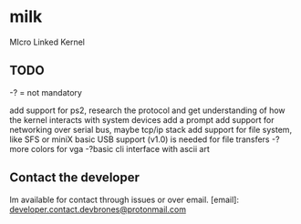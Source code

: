 # milk
MIcro Linked Kernel


## TODO ##

-? = not mandatory 

add support for ps2, research the protocol and get understanding of how the kernel interacts with system devices
add a prompt
add support for networking over serial bus, maybe tcp/ip stack
add support for file system, like SFS or miniX
basic USB support (v1.0) is needed for file transfers
-?more colors for vga
-?basic cli interface with ascii art


## Contact the developer
Im available for contact through issues or over email. 
[email]: developer.contact.devbrones@protonmail.com
